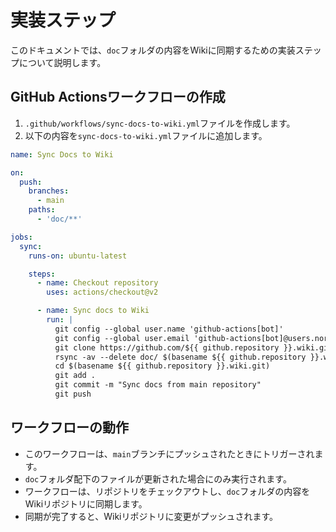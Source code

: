 # 実装ステップ

このドキュメントでは、`doc`フォルダの内容をWikiに同期するための実装ステップについて説明します。

## GitHub Actionsワークフローの作成

1. `.github/workflows/sync-docs-to-wiki.yml`ファイルを作成します。
2. 以下の内容を`sync-docs-to-wiki.yml`ファイルに追加します。

```yaml
name: Sync Docs to Wiki

on:
  push:
    branches:
      - main
    paths:
      - 'doc/**'

jobs:
  sync:
    runs-on: ubuntu-latest

    steps:
      - name: Checkout repository
        uses: actions/checkout@v2

      - name: Sync docs to Wiki
        run: |
          git config --global user.name 'github-actions[bot]'
          git config --global user.email 'github-actions[bot]@users.noreply.github.com'
          git clone https://github.com/${{ github.repository }}.wiki.git
          rsync -av --delete doc/ $(basename ${{ github.repository }}.wiki.git)/
          cd $(basename ${{ github.repository }}.wiki.git)
          git add .
          git commit -m "Sync docs from main repository"
          git push
```

## ワークフローの動作

- このワークフローは、`main`ブランチにプッシュされたときにトリガーされます。
- `doc`フォルダ配下のファイルが更新された場合にのみ実行されます。
- ワークフローは、リポジトリをチェックアウトし、`doc`フォルダの内容をWikiリポジトリに同期します。
- 同期が完了すると、Wikiリポジトリに変更がプッシュされます。
